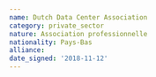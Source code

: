 ```yaml
---
name: Dutch Data Center Association
category: private_sector
nature: Association professionnelle 
nationality: Pays-Bas
alliance: 
date_signed: '2018-11-12'
---
```

    
